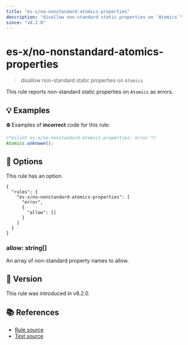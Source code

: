 ```yaml
---
title: "es-x/no-nonstandard-atomics-properties"
description: "disallow non-standard static properties on `Atomics`"
since: "v8.2.0"
---
```


# es-x/no-nonstandard-atomics-properties
> disallow non-standard static properties on `Atomics`

This rule reports non-standard static properties on `Atomics` as errors.

## 💡 Examples

⛔ Examples of **incorrect** code for this rule:

<eslint-playground type="bad">

```js
/*eslint es-x/no-nonstandard-atomics-properties: error */
Atomics.unknown();
```

</eslint-playground>

## 🔧 Options

This rule has an option.

```jsonc
{
  "rules": {
    "es-x/no-nonstandard-atomics-properties": [
      "error",
      {
        "allow": []
      }
    ]
  }
}
```

### allow: string[]

An array of non-standard property names to allow.

## 🚀 Version

This rule was introduced in v8.2.0.

## 📚 References

- [Rule source](https://github.com/eslint-community/eslint-plugin-es-x/blob/master/lib/rules/no-nonstandard-atomics-properties.js)
- [Test source](https://github.com/eslint-community/eslint-plugin-es-x/blob/master/tests/lib/rules/no-nonstandard-atomics-properties.js)
